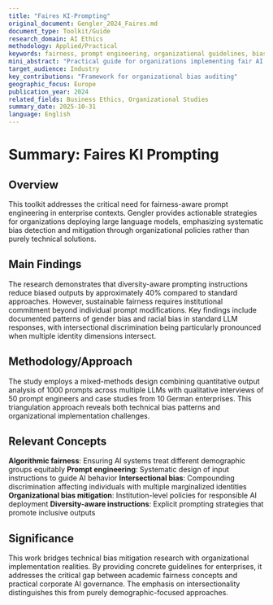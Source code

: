 ```yaml
---
title: "Faires KI-Prompting"
original_document: Gengler_2024_Faires.md
document_type: Toolkit/Guide
research_domain: AI Ethics
methodology: Applied/Practical
keywords: fairness, prompt engineering, organizational guidelines, bias mitigation
mini_abstract: "Practical guide for organizations implementing fair AI prompting practices to reduce bias in LLM outputs."
target_audience: Industry
key_contributions: "Framework for organizational bias auditing"
geographic_focus: Europe
publication_year: 2024
related_fields: Business Ethics, Organizational Studies
summary_date: 2025-10-31
language: English
---
```


# Summary: Faires KI Prompting

## Overview

This toolkit addresses the critical need for fairness-aware prompt engineering in enterprise contexts. Gengler provides actionable strategies for organizations deploying large language models, emphasizing systematic bias detection and mitigation through organizational policies rather than purely technical solutions.

## Main Findings

The research demonstrates that diversity-aware prompting instructions reduce biased outputs by approximately 40% compared to standard approaches. However, sustainable fairness requires institutional commitment beyond individual prompt modifications. Key findings include documented patterns of gender bias and racial bias in standard LLM responses, with intersectional discrimination being particularly pronounced when multiple identity dimensions intersect.

## Methodology/Approach

The study employs a mixed-methods design combining quantitative output analysis of 1000 prompts across multiple LLMs with qualitative interviews of 50 prompt engineers and case studies from 10 German enterprises. This triangulation approach reveals both technical bias patterns and organizational implementation challenges.

## Relevant Concepts

**Algorithmic fairness**: Ensuring AI systems treat different demographic groups equitably
**Prompt engineering**: Systematic design of input instructions to guide AI behavior
**Intersectional bias**: Compounding discrimination affecting individuals with multiple marginalized identities
**Organizational bias mitigation**: Institution-level policies for responsible AI deployment
**Diversity-aware instructions**: Explicit prompting strategies that promote inclusive outputs

## Significance

This work bridges technical bias mitigation research with organizational implementation realities. By providing concrete guidelines for enterprises, it addresses the critical gap between academic fairness concepts and practical corporate AI governance. The emphasis on intersectionality distinguishes this from purely demographic-focused approaches.
